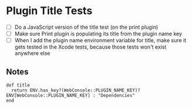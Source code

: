 # Plugin Title Tests

* [ ] Do a JavaScript version of the title test (on the print plugin)
* [ ] Make sure Print plugin is populating its title from the plugin name key
* [ ] When I add the plugin name environment variable for title, make sure it gets tested in the Xcode tests, because those tests won't exist anywhere else

## Notes

    def title
      return ENV.has_key?(WebConsole::PLUGIN_NAME_KEY)? ENV[WebConsole::PLUGIN_NAME_KEY] : "Dependencies"
    end

